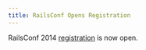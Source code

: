 ```yaml
---
title: RailsConf Opens Registration
---
```


RailsConf 2014 [registration][reg] is now open.

[reg]: http://www.railsconf.com/registration
